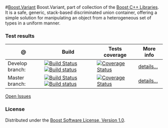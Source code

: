 #[Boost.Variant](http://boost.org/libs/variant)
Boost.Variant, part of collection of the [Boost C++ Libraries](http://github.com/boostorg). It is a safe, generic, stack-based discriminated union container, offering a simple solution for manipulating an object from a heterogeneous set of types in a uniform manner.

### Test results

@               | Build         | Tests coverage | More info
----------------|-------------- | -------------- |-----------
Develop branch: | [![Build Status](https://travis-ci.org/apolukhin/variant.svg?branch=develop)](https://travis-ci.org/apolukhin/variant) [![Build status](https://ci.appveyor.com/api/projects/status/o5hmsaj53v9vc624/branch/develop?svg=true)](https://ci.appveyor.com/project/apolukhin/variant/branch/develop) | [![Coverage Status](https://coveralls.io/repos/apolukhin/variant/badge.png?branch=develop)](https://coveralls.io/r/apolukhin/variant?branch=develop) | [details...](http://www.boost.org/development/tests/develop/developer/variant.html)
Master branch:  | [![Build Status](https://travis-ci.org/apolukhin/variant.svg?branch=master)](https://travis-ci.org/apolukhin/variant) [![Build status](https://ci.appveyor.com/api/projects/status/o5hmsaj53v9vc624/branch/master?svg=true)](https://ci.appveyor.com/project/apolukhin/variant/branch/master) | [![Coverage Status](https://coveralls.io/repos/apolukhin/variant/badge.png?branch=master)](https://coveralls.io/r/apolukhin/variant?branch=master)  | [details...](http://www.boost.org/development/tests/master/developer/variant.html)


[Open Issues](https://svn.boost.org/trac/boost/query?status=!closed&component=variant)

### License

Distributed under the [Boost Software License, Version 1.0](http://boost.org/LICENSE_1_0.txt).
